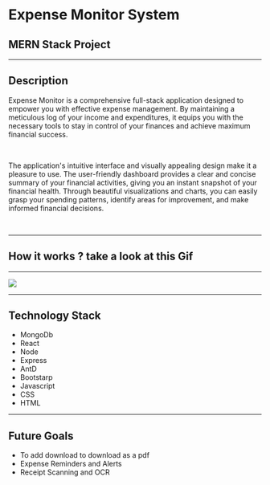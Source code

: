 <h1>Expense Monitor System </h1>
<h2>MERN Stack Project</h2>
<hr />

<h2>Description</h2>
<p>Expense Monitor is a comprehensive full-stack application designed to empower you with effective expense management. By maintaining a meticulous log of your income and expenditures, it equips you with the necessary tools to stay in control of your finances 
  and achieve maximum financial success.</p>
  <br />
  <p>The application's intuitive interface and visually appealing design make it a pleasure to use. The user-friendly dashboard provides a clear and concise summary of your financial activities, giving you an instant snapshot of your financial health.
    Through beautiful visualizations and charts, you can easily grasp your spending patterns, identify areas for improvement, and make informed financial decisions.</p>
<br />
<hr />

<h2>How it works ? take a look at this Gif</h2>
<hr />

![](ExpenseMonitor.gif)

<hr />

<h2>Technology Stack</h2>
<ul>
  <li>MongoDb</li>
   <li> React</li>
    <li>Node</li>
    <li>Express</li>
    <li>AntD</li>
    <li>Bootstarp</li>
    <li>Javascript</li>
    <li>CSS</li>
    <li>HTML</li>
</ul>

<hr />

<h2>Future Goals </h2>
<ul>
  <li>
    To add download to download as a pdf 
  </li>
  <li>
    Expense Reminders and Alerts
  </li>
  <li>
    Receipt Scanning and OCR
  </li>
</ul>

